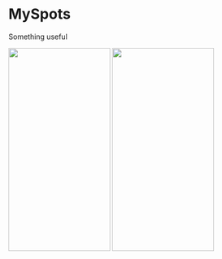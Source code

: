# MySpots
Something useful
<div>
  <img src=https://user-images.githubusercontent.com/81194285/150002071-35d6f8e6-0815-4b26-8d74-b6c67da5a391.jpg width="200" height="400">
  <img src=https://user-images.githubusercontent.com/81194285/150002663-218302e7-2db6-4950-89e5-8a3f6fb059b0.jpg width="200" height="400">
</div>
